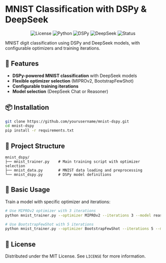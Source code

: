 # MNIST Classification with DSPy & DeepSeek

<div align="center">

![License](https://img.shields.io/badge/license-MIT-brightgreen?style=flat-square)
![Python](https://img.shields.io/badge/python-3.8+-blue?style=flat-square&logo=python)
![DSPy](https://img.shields.io/badge/DSPy-latest-orange?style=flat-square)
![DeepSeek](https://img.shields.io/badge/DeepSeek-chat%20%7C%20reasoner-purple?style=flat-square)
![Status](https://img.shields.io/badge/status-active-success?style=flat-square)

</div>

MNIST digit classification using DSPy and DeepSeek models, with configurable optimizers and training iterations.

## 🚀 Features

- **DSPy-powered MNIST classification** with DeepSeek models
- **Flexible optimizer selection** (MIPROv2, BootstrapFewShot)
- **Configurable training iterations**
- **Model selection** (DeepSeek Chat or Reasoner)

## 📦 Installation

```bash
git clone https://github.com/yourusername/mnist-dspy.git
cd mnist-dspy
pip install -r requirements.txt
```

## 🧠 Project Structure

```
mnist_dspy/
├── mnist_trainer.py    # Main training script with optimizer selection
├── mnist_data.py       # MNIST data loading and preprocessing
└── mnist_dspy.py       # DSPy model definitions
```

## 🏁 Basic Usage

Train a model with specific optimizer and iterations:
```bash
# Use MIPROv2 optimizer with 3 iterations
python mnist_trainer.py --optimizer MIPROv2 --iterations 3 --model reasoner

# Use BootstrapFewShot with 5 iterations
python mnist_trainer.py --optimizer BootstrapFewShot --iterations 5 --model chat
```

## 📄 License

Distributed under the MIT License. See `LICENSE` for more information.
